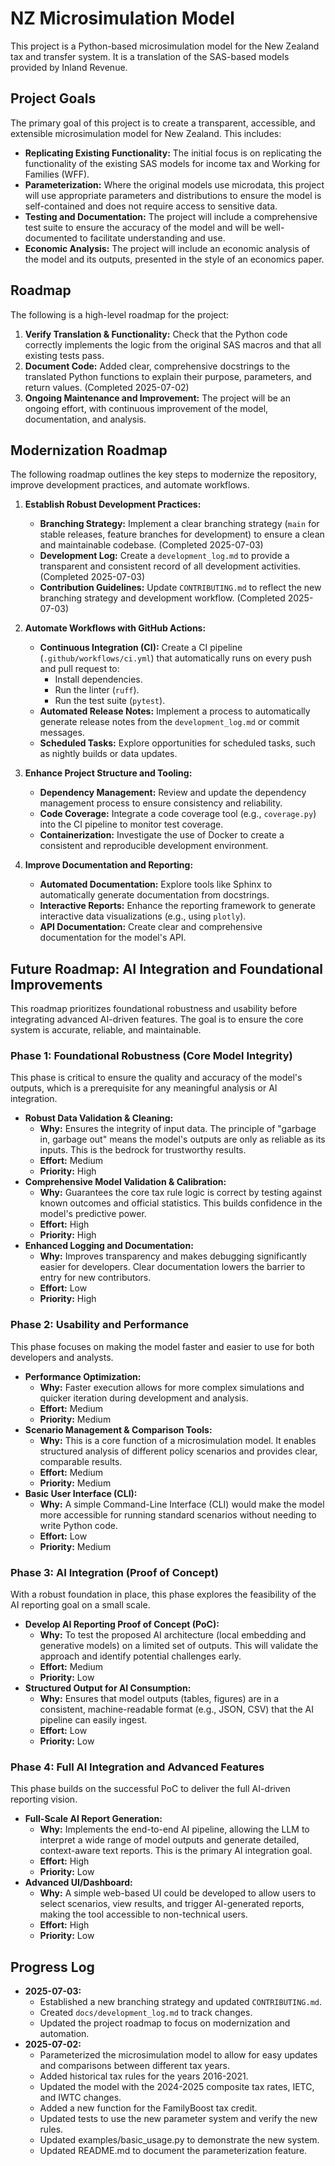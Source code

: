 # NZ Microsimulation Model

This project is a Python-based microsimulation model for the New Zealand tax and transfer system. It is a translation of the SAS-based models provided by Inland Revenue.

## Project Goals

The primary goal of this project is to create a transparent, accessible, and extensible microsimulation model for New Zealand. This includes:

*   **Replicating Existing Functionality:** The initial focus is on replicating the functionality of the existing SAS models for income tax and Working for Families (WFF).
*   **Parameterization:** Where the original models use microdata, this project will use appropriate parameters and distributions to ensure the model is self-contained and does not require access to sensitive data.
*   **Testing and Documentation:** The project will include a comprehensive test suite to ensure the accuracy of the model and will be well-documented to facilitate understanding and use.
*   **Economic Analysis:** The project will include an economic analysis of the model and its outputs, presented in the style of an economics paper.

## Roadmap

The following is a high-level roadmap for the project:

1.  **Verify Translation & Functionality:** Check that the Python code correctly implements the logic from the original SAS macros and that all existing tests pass.
2.  **Document Code:** Added clear, comprehensive docstrings to the translated Python functions to explain their purpose, parameters, and return values. (Completed 2025-07-02)
3.  **Ongoing Maintenance and Improvement:** The project will be an ongoing effort, with continuous improvement of the model, documentation, and analysis.

## Modernization Roadmap

The following roadmap outlines the key steps to modernize the repository, improve development practices, and automate workflows.

1.  **Establish Robust Development Practices:**
    *   **Branching Strategy:** Implement a clear branching strategy (`main` for stable releases, feature branches for development) to ensure a clean and maintainable codebase. (Completed 2025-07-03)
    *   **Development Log:** Create a `development_log.md` to provide a transparent and consistent record of all development activities. (Completed 2025-07-03)
    *   **Contribution Guidelines:** Update `CONTRIBUTING.md` to reflect the new branching strategy and development workflow. (Completed 2025-07-03)

2.  **Automate Workflows with GitHub Actions:**
    *   **Continuous Integration (CI):** Create a CI pipeline (`.github/workflows/ci.yml`) that automatically runs on every push and pull request to:
        *   Install dependencies.
        *   Run the linter (`ruff`).
        *   Run the test suite (`pytest`).
    *   **Automated Release Notes:** Implement a process to automatically generate release notes from the `development_log.md` or commit messages.
    *   **Scheduled Tasks:** Explore opportunities for scheduled tasks, such as nightly builds or data updates.

3.  **Enhance Project Structure and Tooling:**
    *   **Dependency Management:** Review and update the dependency management process to ensure consistency and reliability.
    *   **Code Coverage:** Integrate a code coverage tool (e.g., `coverage.py`) into the CI pipeline to monitor test coverage.
    *   **Containerization:** Investigate the use of Docker to create a consistent and reproducible development environment.

4.  **Improve Documentation and Reporting:**
    *   **Automated Documentation:** Explore tools like Sphinx to automatically generate documentation from docstrings.
    *   **Interactive Reports:** Enhance the reporting framework to generate interactive data visualizations (e.g., using `plotly`).
    *   **API Documentation:** Create clear and comprehensive documentation for the model's API.

## Future Roadmap: AI Integration and Foundational Improvements

This roadmap prioritizes foundational robustness and usability before integrating advanced AI-driven features. The goal is to ensure the core system is accurate, reliable, and maintainable.

### Phase 1: Foundational Robustness (Core Model Integrity)

This phase is critical to ensure the quality and accuracy of the model's outputs, which is a prerequisite for any meaningful analysis or AI integration.

*   **Robust Data Validation & Cleaning:**
    *   **Why:** Ensures the integrity of input data. The principle of "garbage in, garbage out" means the model's outputs are only as reliable as its inputs. This is the bedrock for trustworthy results.
    *   **Effort:** Medium
    *   **Priority:** High
*   **Comprehensive Model Validation & Calibration:**
    *   **Why:** Guarantees the core tax rule logic is correct by testing against known outcomes and official statistics. This builds confidence in the model's predictive power.
    *   **Effort:** High
    *   **Priority:** High
*   **Enhanced Logging and Documentation:**
    *   **Why:** Improves transparency and makes debugging significantly easier for developers. Clear documentation lowers the barrier to entry for new contributors.
    *   **Effort:** Low
    *   **Priority:** High

### Phase 2: Usability and Performance

This phase focuses on making the model faster and easier to use for both developers and analysts.

*   **Performance Optimization:**
    *   **Why:** Faster execution allows for more complex simulations and quicker iteration during development and analysis.
    *   **Effort:** Medium
    *   **Priority:** Medium
*   **Scenario Management & Comparison Tools:**
    *   **Why:** This is a core function of a microsimulation model. It enables structured analysis of different policy scenarios and provides clear, comparable results.
    *   **Effort:** Medium
    *   **Priority:** Medium
*   **Basic User Interface (CLI):**
    *   **Why:** A simple Command-Line Interface (CLI) would make the model more accessible for running standard scenarios without needing to write Python code.
    *   **Effort:** Low
    *   **Priority:** Medium

### Phase 3: AI Integration (Proof of Concept)

With a robust foundation in place, this phase explores the feasibility of the AI reporting goal on a small scale.

*   **Develop AI Reporting Proof of Concept (PoC):**
    *   **Why:** To test the proposed AI architecture (local embedding and generative models) on a limited set of outputs. This will validate the approach and identify potential challenges early.
    *   **Effort:** Medium
    *   **Priority:** Low
*   **Structured Output for AI Consumption:**
    *   **Why:** Ensures that model outputs (tables, figures) are in a consistent, machine-readable format (e.g., JSON, CSV) that the AI pipeline can easily ingest.
    *   **Effort:** Low
    *   **Priority:** Low

### Phase 4: Full AI Integration and Advanced Features

This phase builds on the successful PoC to deliver the full AI-driven reporting vision.

*   **Full-Scale AI Report Generation:**
    *   **Why:** Implements the end-to-end AI pipeline, allowing the LLM to interpret a wide range of model outputs and generate detailed, context-aware text reports. This is the primary AI integration goal.
    *   **Effort:** High
    *   **Priority:** Low
*   **Advanced UI/Dashboard:**
    *   **Why:** A simple web-based UI could be developed to allow users to select scenarios, view results, and trigger AI-generated reports, making the tool accessible to non-technical users.
    *   **Effort:** High
    *   **Priority:** Low

## Progress Log

*   **2025-07-03:**
    *   Established a new branching strategy and updated `CONTRIBUTING.md`.
    *   Created `docs/development_log.md` to track changes.
    *   Updated the project roadmap to focus on modernization and automation.
*   **2025-07-02:**
    *   Parameterized the microsimulation model to allow for easy updates and comparisons between different tax years.
    *   Added historical tax rules for the years 2016-2021.
    *   Updated the model with the 2024-2025 composite tax rates, IETC, and IWTC changes.
    *   Added a new function for the FamilyBoost tax credit.
    *   Updated tests to use the new parameter system and verify the new rules.
    *   Updated examples/basic_usage.py to demonstrate the new system.
    *   Updated README.md to document the parameterization feature.
